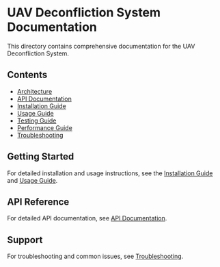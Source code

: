 # UAV Deconfliction System Documentation

This directory contains comprehensive documentation for the UAV Deconfliction System.

## Contents

- [Architecture](architecture.md)
- [API Documentation](api.md)
- [Installation Guide](installation.md)
- [Usage Guide](usage.md)
- [Testing Guide](testing.md)
- [Performance Guide](performance.md)
- [Troubleshooting](troubleshooting.md)

## Getting Started

For detailed installation and usage instructions, see the [Installation Guide](installation.md) and [Usage Guide](usage.md).

## API Reference

For detailed API documentation, see [API Documentation](api.md).

## Support

For troubleshooting and common issues, see [Troubleshooting](troubleshooting.md).
